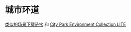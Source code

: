 # 城市环道

[类似的场景下载链接](https://www.fab.com/zh-cn/listings/11cc2abb-126c-4452-9fe4-6f2381d96544) 和 [City Park Environment Collection LITE](https://www.fab.com/zh-cn/listings/e08aa2af-ade4-4b57-9a5d-06ffd6fe0916)